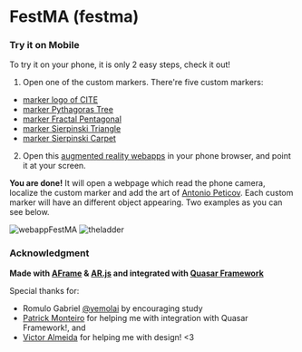 # FestMA (festma)
### Try it on Mobile

To try it on your phone, it is only 2 easy steps, check it out!
1. Open one of the custom markers. There're five custom markers:
- [marker logo of CITE](https://github.com/thauska/FestMA/blob/master/marker/marker-cite.png)
- [marker Pythagoras Tree](https://github.com/thauska/FestMA/blob/master/marker/marker-frac1.png)
- [marker Fractal Pentagonal](https://github.com/thauska/FestMA/blob/master/marker/marker-frac2.png)
- [marker Sierpinski Triangle](https://github.com/thauska/FestMA/blob/master/marker/marker-frac3.png)
- [marker Sierpinski Carpet](https://github.com/thauska/FestMA/blob/master/marker/marker-frac4.png)
2. Open this [augmented reality webapps](http://bit.ly/2WrIVQD) in your phone browser, and point it at your screen.

**You are done!** It will open a webpage which read the phone camera, localize the custom marker and add the art of [Antonio Peticov](https://pt.wikipedia.org/wiki/Antonio_Peticov). Each custom marker will have an different object appearing.
Two examples as you can see below.

![webappFestMA](https://user-images.githubusercontent.com/8525721/107549098-2db12e00-6bae-11eb-8ae6-644260c851a1.jpeg)
![theladder](https://user-images.githubusercontent.com/8525721/107549041-1d00b800-6bae-11eb-9ec4-781866859248.jpeg)
### Acknowledgment

**Made with [AFrame](https://aframe.io/docs/0.8.0/introduction/) & [AR.js](https://github.com/jeromeetienne/AR.js) and integrated with [Quasar Framework](https://quasar.dev/)**

Special thanks for:
- Romulo Gabriel [@yemolai](https://github.com/Yemolai) by encouraging study
- [Patrick Monteiro](https://github.com/patrickmonteiro) for helping me with integration with Quasar Framework!, and
- [Victor Almeida](https://twitter.com/CondeNerd) for helping me with design! <3

